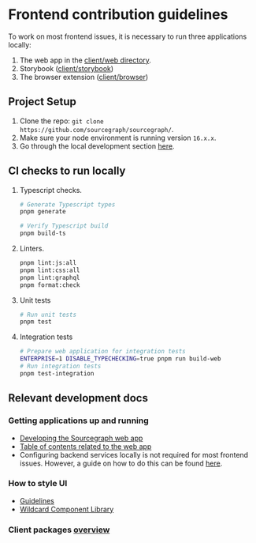 # Frontend contribution guidelines

To work on most frontend issues, it is necessary to run three applications locally:

1. The web app in the [client/web directory](https://github.com/sourcegraph/sourcegraph/tree/main/client/web).
2. Storybook ([client/storybook](https://github.com/sourcegraph/sourcegraph/tree/main/client/storybook))
3. The browser extension ([client/browser](https://github.com/sourcegraph/sourcegraph/tree/main/client/browser))

## Project Setup

1. Clone the repo: `git clone https://github.com/sourcegraph/sourcegraph/`.
2. Make sure your node environment is running version `16.x.x`.
3. Go through the local development section [here](https://docs.sourcegraph.com/dev/background-information/web/web_app#local-development).

## CI checks to run locally

1. Typescript checks.

    ```sh
    # Generate Typescript types
    pnpm generate

    # Verify Typescript build
    pnpm build-ts
    ```

2. Linters.

    ```sh
    pnpm lint:js:all
    pnpm lint:css:all
    pnpm lint:graphql
    pnpm format:check
    ```

3. Unit tests

    ```sh
    # Run unit tests
    pnpm test
    ```

4. Integration tests

    ```sh
    # Prepare web application for integration tests
    ENTERPRISE=1 DISABLE_TYPECHECKING=true pnpm run build-web
    # Run integration tests
    pnpm test-integration
    ```

## Relevant development docs

### Getting applications up and running

- [Developing the Sourcegraph web app](https://docs.sourcegraph.com/dev/background-information/web/web_app#commands)
- [Table of contents related to the web app](https://docs.sourcegraph.com/dev/background-information/web)
- Configuring backend services locally is not required for most frontend issues. However, a guide on how to do this can be found [here](https://docs.sourcegraph.com/dev/getting-started).

### How to style UI

- [Guidelines](https://docs.sourcegraph.com/dev/background-information/web/styling)
- [Wildcard Component Library](https://docs.sourcegraph.com/dev/background-information/web/wildcard)

### Client packages [overview](https://github.com/sourcegraph/sourcegraph/blob/main/client/README.md)
